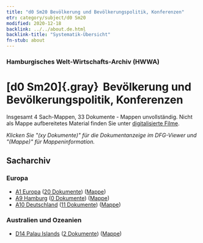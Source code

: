 ```yaml
---
title: "d0 Sm20 Bevölkerung und Bevölkerungspolitik, Konferenzen"
etr: category/subject/d0 Sm20
modified: 2020-12-18
backlink: ../../about.de.html
backlink-title: "Systematik-Übersicht"
fn-stub: about
---
```


### Hamburgisches Welt-Wirtschafts-Archiv (HWWA)
# [d0 Sm20]{.gray}&#8201; Bevölkerung und Bevölkerungspolitik, Konferenzen&#160; 




Insgesamt 4 Sach-Mappen, 33 Dokumente - Mappen unvollständig.
Nicht als Mappe aufbereitetes Material finden Sie unter [digitalisierte Filme](/film/h1_sh).

_Klicken Sie "(xy Dokumente)" für die Dokumentanzeige im DFG-Viewer und "(Mappe)" für Mappeninformation._

## Sacharchiv




### Europa

- [A1 Europa](../../../geo/about.de.html#A1) (<a href="https://dfg-viewer.de/show/?tx_dlf[id]=https://pm20.zbw.eu/mets/sh/1408xx/140892/1503xx/150369/public.mets.de.xml" target="_blank">20 Dokumente</a>) ([Mappe](http://purl.org/pressemappe20/folder/sh/140892,150369))
- [A9 Hamburg](../../../geo/about.de.html#A9) (<a href="https://dfg-viewer.de/show/?tx_dlf[id]=https://pm20.zbw.eu/mets/sh/1409xx/140905/1503xx/150369/public.mets.de.xml" target="_blank">0 Dokumente</a>) ([Mappe](http://purl.org/pressemappe20/folder/sh/140905,150369))
- [A10 Deutschland](../../../geo/about.de.html#A10) (<a href="https://dfg-viewer.de/show/?tx_dlf[id]=https://pm20.zbw.eu/mets/sh/1261xx/126128/1503xx/150369/public.mets.de.xml" target="_blank">11 Dokumente</a>) ([Mappe](http://purl.org/pressemappe20/folder/sh/126128,150369))

### Australien und Ozeanien

- [D14 Palau Islands](../../../geo/about.de.html#D14) (<a href="https://dfg-viewer.de/show/?tx_dlf[id]=https://pm20.zbw.eu/mets/sh/1416xx/141614/1503xx/150369/public.mets.de.xml" target="_blank">2 Dokumente</a>) ([Mappe](http://purl.org/pressemappe20/folder/sh/141614,150369))


